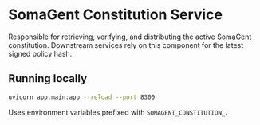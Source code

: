 # SomaGent Constitution Service

Responsible for retrieving, verifying, and distributing the active SomaGent constitution. Downstream services rely on this component for the latest signed policy hash.

## Running locally

```bash
uvicorn app.main:app --reload --port 8300
```

Uses environment variables prefixed with `SOMAGENT_CONSTITUTION_`.
